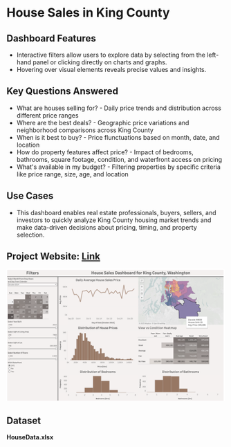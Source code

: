 # House Sales in King County

## Dashboard Features
  - Interactive filters allow users to explore data by selecting from the left-hand panel or clicking directly on charts and graphs.
  - Hovering over visual elements reveals precise values and insights.
## Key Questions Answered
  - What are houses selling for? - Daily price trends and distribution across different price ranges
  - Where are the best deals? - Geographic price variations and neighborhood comparisons across King County
  - When is it best to buy? - Price flunctuations based on month, date, and location
  - How do property features affect price? - Impact of bedrooms, bathrooms, square footage, condition, and waterfront access on pricing
  - What's available in my budget? - Filtering properties by specific criteria like price range, size, age, and location
## Use Cases 
  - This dashboard enables real estate professionals, buyers, sellers, and investors to quickly analyze King County housing market trends and make data-driven decisions about pricing, timing, and property selection.

## Project Website: [Link](https://public.tableau.com/app/profile/saad.abdullah5369/viz/HouseSalesKingCountyWashington/Dashboard1?publish=yes)
![Image couldn't be loaded!](dashboard_image.png "House Sales in King County")

## Dataset
**HouseData.xlsx**

